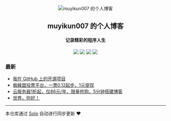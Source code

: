 <p align="center"><img alt="muyikun007 的个人博客" src="https://static.b3log.org/images/brand/solo-32.png"></p><h2 align="center">
muyikun007 的个人博客
</h2>

<h4 align="center">记录精彩的程序人生</h4>
<p align="center"><a title="muyikun007 的个人博客" target="_blank" href="https://github.com/muyikun007/solo-blog"><img src="https://img.shields.io/github/last-commit/muyikun007/solo-blog.svg?style=flat-square&color=FF9900"></a>
<a title="GitHub repo size in bytes" target="_blank" href="https://github.com/muyikun007/solo-blog"><img src="https://img.shields.io/github/repo-size/muyikun007/solo-blog.svg?style=flat-square"></a>
<a title="Solo Version" target="_blank" href="https://github.com/b3log/solo/releases"><img src="https://img.shields.io/badge/solo-3.6.6-f1e05a.svg?style=flat-square&color=blueviolet"></a>
<a title="Hits" target="_blank" href="https://github.com/b3log/hits"><img src="https://hits.b3log.org/muyikun007/solo-blog.svg"></a></p>

### 最新

* [我在 GitHub 上的开源项目](http://dy.51renrenzhuan.com/my-github-repos)
* [蜘蛛盟投票平台，一票0.12起步，1元提现](http://dy.51renrenzhuan.com/articles/2019/11/03/1572717899049.html)
* [云服务器1折起，仅86元/年，限量抢购，5分钟搭建博客](http://dy.51renrenzhuan.com/articles/2019/11/03/1572717025125.html)
* [世界，你好！](http://dy.51renrenzhuan.com/hello-solo)



---

本仓库通过 [Solo](https://github.com/b3log/solo) 自动进行同步更新 ❤️ 